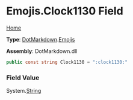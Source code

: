# Emojis\.Clock1130 Field

[Home](../../../README.md)

**Type**: [DotMarkdown](../../README.md)\.[Emojis](../README.md)

**Assembly**: DotMarkdown\.dll

```csharp
public const string Clock1130 = ":clock1130:"
```

### Field Value

System\.[String](https://docs.microsoft.com/en-us/dotnet/api/system.string)